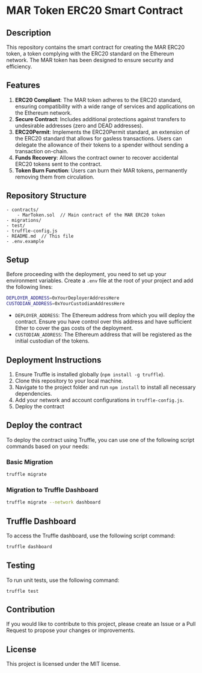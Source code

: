 # MAR Token ERC20 Smart Contract

## Description

This repository contains the smart contract for creating the MAR ERC20 token, a token complying with the ERC20 standard on the Ethereum network. The MAR token has been designed to ensure security and efficiency.

## Features

1. **ERC20 Compliant**: The MAR token adheres to the ERC20 standard, ensuring compatibility with a wide range of services and applications on the Ethereum network.
2. **Secure Contract**: Includes additional protections against transfers to undesirable addresses (zero and DEAD addresses).
3. **ERC20Permit**: Implements the ERC20Permit standard, an extension of the ERC20 standard that allows for gasless transactions. Users can delegate the allowance of their tokens to a spender without sending a transaction on-chain.
4. **Funds Recovery**: Allows the contract owner to recover accidental ERC20 tokens sent to the contract.
5. **Token Burn Function**: Users can burn their MAR tokens, permanently removing them from circulation.

## Repository Structure

```
- contracts/
    - MarToken.sol  // Main contract of the MAR ERC20 token
- migrations/
- test/
- truffle-config.js
- README.md  // This file
- .env.example
```

## Setup

Before proceeding with the deployment, you need to set up your environment variables. Create a `.env` file at the root of your project and add the following lines:

```sh
DEPLOYER_ADDRESS=0xYourDeployerAddressHere
CUSTODIAN_ADDRESS=0xYourCustodianAddressHere
```

- `DEPLOYER_ADDRESS`: The Ethereum address from which you will deploy the contract. Ensure you have control over this address and have sufficient Ether to cover the gas costs of the deployment.
- `CUSTODIAN_ADDRESS`: The Ethereum address that will be registered as the initial custodian of the tokens.

## Deployment Instructions

1. Ensure Truffle is installed globally (`npm install -g truffle`).
2. Clone this repository to your local machine.
3. Navigate to the project folder and run `npm install` to install all necessary dependencies.
4. Add your network and account configurations in `truffle-config.js`.
5. Deploy the contract

## Deploy the contract

To deploy the contract using Truffle, you can use one of the following script commands based on your needs:

### Basic Migration

```bash
truffle migrate
```

### Migration to Truffle Dashboard

```bash
truffle migrate --network dashboard
```

## Truffle Dashboard

To access the Truffle dashboard, use the following script command:

```bash
truffle dashboard
```

## Testing

To run unit tests, use the following command:

```
truffle test
```

## Contribution

If you would like to contribute to this project, please create an Issue or a Pull Request to propose your changes or improvements.

## License

This project is licensed under the MIT license.
